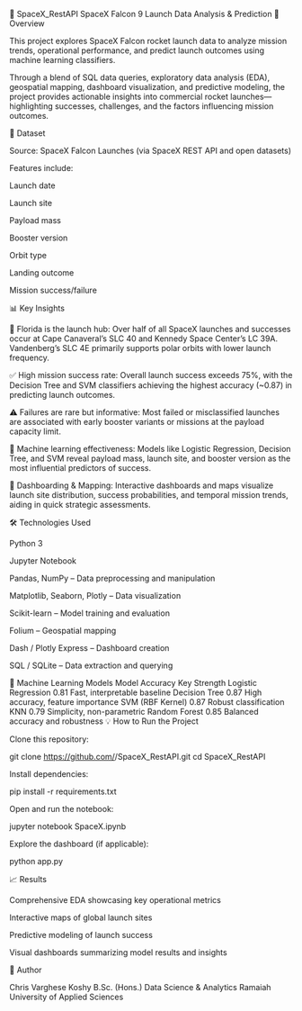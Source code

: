 🚀 SpaceX_RestAPI
SpaceX Falcon 9 Launch Data Analysis & Prediction
📘 Overview

This project explores SpaceX Falcon rocket launch data to analyze mission trends, operational performance, and predict launch outcomes using machine learning classifiers.

Through a blend of SQL data queries, exploratory data analysis (EDA), geospatial mapping, dashboard visualization, and predictive modeling, the project provides actionable insights into commercial rocket launches—highlighting successes, challenges, and the factors influencing mission outcomes.

🧩 Dataset

Source: SpaceX Falcon Launches (via SpaceX REST API and open datasets)

Features include:

Launch date

Launch site

Payload mass

Booster version

Orbit type

Landing outcome

Mission success/failure

📊 Key Insights

🚀 Florida is the launch hub:
Over half of all SpaceX launches and successes occur at Cape Canaveral’s SLC 40 and Kennedy Space Center’s LC 39A.
Vandenberg’s SLC 4E primarily supports polar orbits with lower launch frequency.

✅ High mission success rate:
Overall launch success exceeds 75%, with the Decision Tree and SVM classifiers achieving the highest accuracy (~0.87) in predicting launch outcomes.

⚠️ Failures are rare but informative:
Most failed or misclassified launches are associated with early booster variants or missions at the payload capacity limit.

🤖 Machine learning effectiveness:
Models like Logistic Regression, Decision Tree, and SVM reveal payload mass, launch site, and booster version as the most influential predictors of success.

📍 Dashboarding & Mapping:
Interactive dashboards and maps visualize launch site distribution, success probabilities, and temporal mission trends, aiding in quick strategic assessments.

🛠️ Technologies Used

Python 3

Jupyter Notebook

Pandas, NumPy – Data preprocessing and manipulation

Matplotlib, Seaborn, Plotly – Data visualization

Scikit-learn – Model training and evaluation

Folium – Geospatial mapping

Dash / Plotly Express – Dashboard creation

SQL / SQLite – Data extraction and querying

🧠 Machine Learning Models
Model	Accuracy	Key Strength
Logistic Regression	0.81	Fast, interpretable baseline
Decision Tree	0.87	High accuracy, feature importance
SVM (RBF Kernel)	0.87	Robust classification
KNN	0.79	Simplicity, non-parametric
Random Forest	0.85	Balanced accuracy and robustness
💡 How to Run the Project

Clone this repository:

git clone https://github.com/<your-username>/SpaceX_RestAPI.git
cd SpaceX_RestAPI


Install dependencies:

pip install -r requirements.txt


Open and run the notebook:

jupyter notebook SpaceX.ipynb


Explore the dashboard (if applicable):

python app.py

📈 Results

Comprehensive EDA showcasing key operational metrics

Interactive maps of global launch sites

Predictive modeling of launch success

Visual dashboards summarizing model results and insights

👤 Author

Chris Varghese Koshy
B.Sc. (Hons.) Data Science & Analytics
Ramaiah University of Applied Sciences
